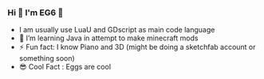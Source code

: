 ### Hi 👋 I'm EG6 🥚


- I am usually use LuaU and GDscript as main code language
- 📖 I’m learning Java in attempt to make minecraft mods
- ⚡ Fun fact: I know Piano and 3D (might be doing a sketchfab account or something soon)
- 😎 Cool Fact : Eggs are cool
